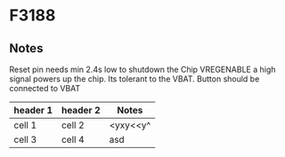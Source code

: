 # F3188

## Notes
Reset pin needs min 2.4s low to shutdown the Chip
VREGENABLE a high signal powers up the chip. Its tolerant to the VBAT. Button should be connected to VBAT

| header 1 | header 2 | Notes |
| -------- | -------- |-------|
| cell 1   | cell 2   |<yxy<<y^|
| cell 3   | cell 4   |asd|
